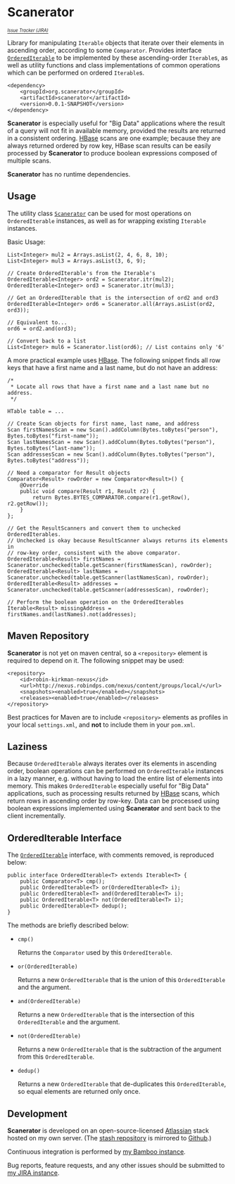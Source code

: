 # Scanerator
[<sup><sub>*Issue Tracker (JIRA)*</sub></sup>](http://jira.robindps.com/browse/SCAN/?selectedTab=com.atlassian.jira.jira-projects-plugin:summary-panel)

Library for manipulating `Iterable` objects that iterate over their
elements in ascending order, according to some `Comparator`.
Provides interface [`OrderedIterable`](scanerator/src/main/java/org/scanerator/OrderedIterable.java)
to be implemented by these ascending-order `Iterable`s, as well as utility functions and
class implementations of common operations which can be performed
on ordered `Iterable`s.

	<dependency>
		<groupId>org.scanerator</groupId>
		<artifactId>scanerator</artifactId>
		<version>0.0.1-SNAPSHOT</version>
	</dependency>

**Scanerator** is especially useful for "Big Data" applications where
the result of a query will not fit in available memory, provided the
results are returned in a consistent ordering.  [HBase](http://hbase.apache.org/) 
scans are one example; because they are always returned ordered by row key, HBase
scan results can be easily processed by **Scanerator** to produce
boolean expressions composed of multiple scans.

**Scanerator** has no runtime dependencies.

## Usage
The utility class [`Scanerator`](scanerator/src/main/java/org/scanerator/Scanerator.java) can be used for most
operations on `OrderedIterable` instances, as well as for wrapping
existing `Iterable` instances.

Basic Usage:

	List<Integer> mul2 = Arrays.asList(2, 4, 6, 8, 10);
	List<Integer> mul3 = Arrays.asList(3, 6, 9);
	
	// Create OrderedIterable's from the Iterable's
	OrderedIterable<Integer> ord2 = Scanerator.itr(mul2);
	OrderedIterable<Integer> ord3 = Scanerator.itr(mul3);
	
	// Get an OrderedIterable that is the intersection of ord2 and ord3
	OrderedIterable<Integer> ord6 = Scanerator.all(Arrays.asList(ord2, ord3));
	
	// Equivalent to...
	ord6 = ord2.and(ord3);
	
	// Convert back to a list
	List<Integer> mul6 = Scanerator.list(ord6); // List contains only '6'

A more practical example uses [HBase](http://hbase.apache.org/).  The following
snippet finds all row keys that have a first name and a last name, but do
not have an address:

	/*
	 * Locate all rows that have a first name and a last name but no address.
	 */
	
	HTable table = ...
	
	// Create Scan objects for first name, last name, and address
	Scan firstNamesScan = new Scan().addColumn(Bytes.toBytes("person"), Bytes.toBytes("first-name"));
	Scan lastNamesScan = new Scan().addColumn(Bytes.toBytes("person"), Bytes.toBytes("last-name"));
	Scan addressesScan = new Scan().addColumn(Bytes.toBytes("person"), Bytes.toBytes("address"));
	
	// Need a comparator for Result objects
	Comparator<Result> rowOrder = new Comparator<Result>() {
		@Override
		public void compare(Result r1, Result r2) {
			return Bytes.BYTES_COMPARATOR.compare(r1.getRow(), r2.getRow());
		}
	};
	
	// Get the ResultScanners and convert them to unchecked OrderedIterables.
	// Unchecked is okay because ResultScanner always returns its elements in
	// row-key order, consistent with the above comparator.
	OrderedIterable<Result> firstNames = Scanerator.unchecked(table.getScanner(firstNamesScan), rowOrder);
	OrderedIterable<Result> lastNames = Scanerator.unchecked(table.getScanner(lastNamesScan), rowOrder);
	OrderedIterable<Result> addresses = Scanerator.unchecked(table.getScanner(addressesScan), rowOrder);
	
	// Perform the boolean operation on the OrderedIterables
	Iterable<Result> missingAddress = firstNames.and(lastNames).not(addresses);

## Maven Repository
**Scanerator** is not yet on maven central, so a `<repository>` element is
required to depend on it.  The following snippet may be used:

	<repository>
		<id>robin-kirkman-nexus</id>
		<url>http://nexus.robindps.com/nexus/content/groups/local/</url>
		<snapshots><enabled>true</enabled></snapshots>
		<releases><enabled>true</enabled></releases>
	</repository>

Best practices for Maven are to include `<repository>` elements as profiles
in your local `settings.xml`, and **not** to include them in your `pom.xml`.

## Laziness
Because `OrderedIterable` always iterates over its elements in
ascending order, boolean operations can be performed on `OrderedIterable`
instances in a lazy manner, e.g. without having to load the
entire list of elements into memory.  This makes `OrderedIterable`
especially useful for "Big Data" applications, such as processing
results returned by [HBase](http://hbase.apache.org/) scans, which 
return rows in ascending order by row-key.  Data can be processed using
boolean expressions implemented using **Scanerator** and sent back to the client
incrementally.

## OrderedIterable Interface
The [`OrderedIterable`](scanerator/src/main/java/org/scanerator/OrderedIterable.java) 
interface, with comments removed, is reproduced below:

	public interface OrderedIterable<T> extends Iterable<T> {
		public Comparator<T> cmp();
		public OrderedIterable<T> or(OrderedIterable<T> i);
		public OrderedIterable<T> and(OrderedIterable<T> i);
		public OrderedIterable<T> not(OrderedIterable<T> i);
		public OrderedIterable<T> dedup();
	}

The methods are briefly described below:

*	`cmp()`
	
	Returns the `Comparator` used by this `OrderedIterable`.


*	`or(OrderedIterable)`
	
	Returns a new `OrderedIterable` that is the union of this `OrderedIterable` and the argument.


*	`and(OrderedIterable)`
	
	Returns a new `OrderedIterable` that is the intersection of this `OrderedIterable` and the argument.


*	`not(OrderedIterable)`
	
	Returns a new `OrderedIterable` that is the subtraction of the argument from this `OrderedIterable`.


*	`dedup()`
	
	Returns a new `OrderedIterable` that de-duplicates this `OrderedIterable`, so equal elements
	are returned only once.

## Development
**Scanerator** is developed on an open-source-licensed [Atlassian](https://www.atlassian.com/)
stack hosted on my own server.  (The [stash repository](http://stash.robindps.com/projects/SCAN/repos/scanerator/browse)
is mirrored to [Github](https://github.com/scanerator/scanerator).)

Continuous integration is performed by [my Bamboo instance](http://bamboo.robindps.com/browse/SCAN).

Bug reports, feature requests, and any other issues should be submitted
to [my JIRA instance](http://jira.robindps.com/browse/SCAN/?selectedTab=com.atlassian.jira.jira-projects-plugin:summary-panel).
